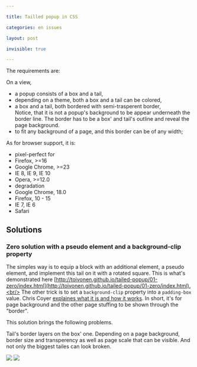 ```yaml
---

title: Tailled popup in CSS

categories: en issues

layout: post

invisible: true

---
```

The requirements are:

On a view,

 * a popup consists of a box and a tail,
 * depending on a theme, both a box and a tail can be colored,
 * a box and a tail, both bordered with semi-trasperent border,<br/>
 Notice, that it is not a popup's background to be appear underneath the border
 line.
 The border has to be a box' and tail's outline and reveal the page background.
 * to fit any background of a page, and this border can be of any width;

As for browser support, it is:

 * pixel-perfect for
  * Firefox, >=16
  * Google Chrome, >=23
  * IE 8, IE 9, IE 10
  * Opera, >=12.0
 * degradation
  * Google Chrome, 18.0
  * Firefox, 10 - 15
  * IE 7, IE 6
  * Safari

## Solutions

### Zero solution with a pseudo element and a background-clip property
The simples way is to equip a block with an additional element, a pseudo element,
and implement this tail on it with a rotated square. This is what's demonstrated here
[http://toivonen.github.io/tailed-popup/01-zero/index.html](http://toivonen.github.io/tailed-popup/01-zero/index.html).<br/>
The other trick is to set a `background-clip` property into a `padding-box`
value. Chris Coyer [explaines what it is and how it
works](http://css-tricks.com/transparent-borders-with-background-clip/). In
short, it's for page background and the other page stuffing to be shown through
the "border".

This solution brings the following problems.

Tail's border layers on the box' one. Depending on a page background, border
size and transperency as well as page scale that can be visible. And not only
the biggest tailes can look broken.

<img
src="http://img-fotki.yandex.ru/get/6444/14441195.29/0_73b82_46b24446_M.png.jpg"/>
<img
src="http://img-fotki.yandex.ru/get/6439/14441195.29/0_73b83_304d7f93_S.png.jpg"/>
